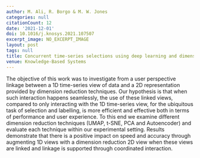 ```yaml
---
author: M. Ali, R. Borgo & M. W. Jones
categories: null
citationCount: 12
date: '2021-12-01'
doi: 10.1016/j.knosys.2021.107507
excerpt_image: NO_EXCERPT_IMAGE
layout: post
tags: null
title: Concurrent time-series selections using deep learning and dimension reduction
venue: Knowledge-Based Systems
---
```

The objective of this work was to investigate from a user perspective linkage between a 1D time-series view of data and a 2D representation provided by dimension reduction techniques. Our hypothesis is that when such interaction happens seamlessly, the use of these linked views, compared to only interacting with the 1D time-series view, for the ubiquitous task of selection and labelling, is more efficient and effective both in terms of performance and user experience. To this end we examine different dimension reduction techniques (UMAP, t-SNE, PCA and Autoencoder) and evaluate each technique within our experimental setting. Results demonstrate that there is a positive impact on speed and accuracy through augmenting 1D views with a dimension reduction 2D view when these views are linked and linkage is supported through coordinated interaction.
